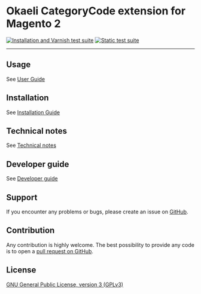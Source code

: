 # Okaeli CategoryCode extension for Magento 2

[![Installation and Varnish test suite](https://github.com/julienloizelet/magento2-category-code/actions/workflows/installation-and-varnish-test-suite.yml/badge.svg)](https://github.com/julienloizelet/magento2-category-code/actions/workflows/installation-and-varnish-test-suite.yml)
[![Static test suite](https://github.com/julienloizelet/magento2-category-code/actions/workflows/static-test-suite.yml/badge.svg)](https://github.com/julienloizelet/magento2-category-code/actions/workflows/static-test-suite.yml)

----------------------

<!-- START doctoc generated TOC please keep comment here to allow auto update -->
<!-- DON'T EDIT THIS SECTION, INSTEAD RE-RUN doctoc TO UPDATE -->
<!-- END doctoc generated TOC please keep comment here to allow auto update -->

## Usage

See [User Guide](https://github.com/julienloizelet/magento2-category-code/blob/master/doc/USER_GUIDE.md)

## Installation

See [Installation Guide](https://github.com/julienloizelet/magento2-category-code/blob/master/doc/INSTALLATION_GUIDE.md)


## Technical notes

See [Technical notes](https://github.com/julienloizelet/magento2-category-code/blob/master/doc/TECHNICAL_NOTES.md)

## Developer guide

See [Developer guide](https://github.com/julienloizelet/magento2-category-code/blob/master/doc/DEVELOPER.md)


## Support

If you encounter any problems or bugs, please create an issue on
[GitHub](https://github.com/julienloizelet/magento2-category-code/issues).

## Contribution

Any contribution is highly welcome. The best possibility to provide any code is to open
a [pull request on GitHub](https://docs.github.com/en/pull-requests/collaborating-with-pull-requests/proposing-changes-to-your-work-with-pull-requests/about-pull-requests).

## License

[GNU General Public License, version 3 (GPLv3)](https://github.com/julienloizelet/magento2-category-code/blob/master/LICENSE)
